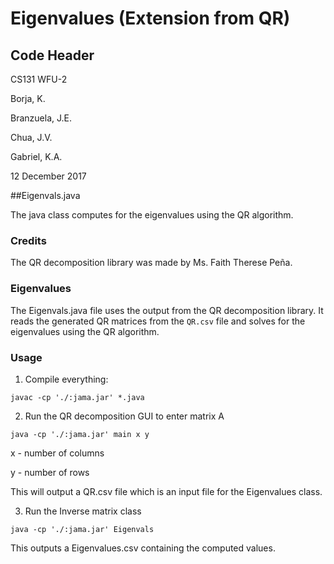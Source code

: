 # Eigenvalues (Extension from QR)

## Code Header

CS131 WFU-2

Borja, K.

Branzuela, J.E.

Chua, J.V.

Gabriel, K.A.


12 December 2017


##Eigenvals.java

The java class computes for the eigenvalues using the QR algorithm.


### Credits
The QR decomposition library was made by Ms. Faith Therese Peña.


### Eigenvalues
The Eigenvals.java file uses the output from the QR decomposition library. It reads the generated QR matrices from the `QR.csv` file and solves for the eigenvalues using the QR algorithm.

### Usage
1. Compile everything:

`javac -cp './:jama.jar' *.java`

2. Run the QR decomposition GUI to enter matrix A

`java -cp './:jama.jar' main x y`

x - number of columns

y - number of rows


This will output a QR.csv file which is an input file for the Eigenvalues class.

3. Run the Inverse matrix class

`java -cp './:jama.jar' Eigenvals`

This outputs a Eigenvalues.csv containing the computed values.